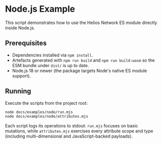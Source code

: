 # Node.js Example

This script demonstrates how to use the Helios Network ES module directly inside Node.js.

## Prerequisites

- Dependencies installed via `npm install`.
- Artefacts generated with `npm run build` and `npm run build:wasm` so the ESM bundle under `dist/` is up to date.
- Node.js 18 or newer (the package targets Node's native ES module support).

## Running

Execute the scripts from the project root:

```bash
node docs/examples/node/run.mjs
node docs/examples/node/attributes.mjs
```

Each script logs its operations to stdout: `run.mjs` focuses on basic mutations, while `attributes.mjs` exercises every attribute scope and type (including multi-dimensional and JavaScript-backed payloads).
